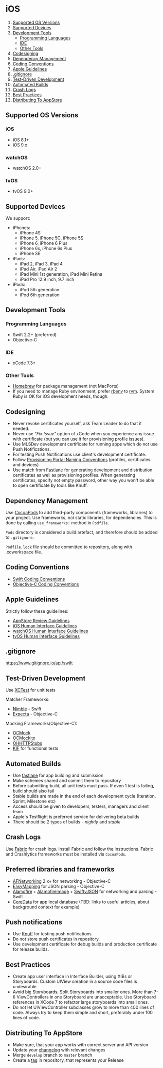 # iOS

1. [Supported OS Versions](#supported-os-versions)
1. [Supported Devices](#supported-devices)
1. [Development Tools](#development-tools)
    * [Programming Languages](#programming-languages)
    * [IDE](#ide)
    * [Other Tools](#other-tools)
1. [Codesigning](#codesigning)
1. [Dependency Management](#dependency-management)
1. [Coding Conventions](#coding-conventions)
1. [Apple Guidelines](#apple-guidelines)
1. [.gitignore](#gitignore)
1. [Test-Driven Development](#test-driven-development)
1. [Automated Builds](#automated-builds)
1. [Crash Logs](#crash-logs)
1. [Best Practices](#best-practices)
1. [Distributing To AppStore](#distributing-to-appstore)

## Supported OS Versions

### iOS 

* iOS 8.1+
* iOS 9.x

### watchOS

* watchOS 2.0+

### tvOS

* tvOS 9.0+

## Supported Devices

We support:
* iPhones:
    * iPhone 4S
    * iPhone 5, iPhone 5C, iPhone 5S
    * iPhone 6, iPhone 6 Plus
    * iPhone 6s, iPhone 6s Plus
    * iPhone SE
* iPads:
    * iPad 2, iPad 3, iPad 4
    * iPad Air, iPad Air 2
    * iPad Mini 1st generation, iPad Mini Retina
    * iPad Pro 12.9 inch, 9.7 inch
* iPods:
    * iPod 5th generation
    * iPod 6th generation

## Development Tools

### Programming Languages

* Swift 2.2+ (preferred)
* Objective-C

### IDE

* xCode 7.3+

### Other Tools

* [Homebrew](http://brew.sh/) for package management (not MacPorts)
* If you need to manage Ruby environment, prefer [rbenv](https://github.com/sstephenson/rbenv) to [rvm](http://rvm.io). System Ruby is OK for iOS development needs, though.

## Codesigning

* Never revoke certificates yourself, ask Team Leader to do that if needed.
* Never use _"Fix Issue"_ option of xCode when you experience any issue with certificate (but you can use it for provisioning profile issues).
* Use MLSDev development certificate for running apps which do not use Push Notifications.
* For testing Push Notifications use client's development certificate.
* Follow [Provisioning Portal Naming Conventions](/platform/ios/provisioning-portal-naming-conventions.md) (profiles, certificates and devices)
* Use [match](https://codesigning.guide) from [Fastlane](https://github.com/fastlane/fastlane) for generating development and distribution certificates as well as provisioning profiles. When generating certificates, specify not empty password, other way you won't be able to open certificate by tools like Knuff.

## Dependency Management

Use [CocoaPods](https://cocoapods.org) to add third-party components (frameworks, libraries) to your project. Use frameworks, not static libraries, for dependencies. This is done by calling `use_frameworks!` method in `Podfile`.

`Pods` directory is considered a build artefact, and therefore should be added to `.gitignore`.

`Podfile.lock` file should be committed to repository, along with .xcworkspace file.

## Coding Conventions

* [Swift Coding Conventions](/platform/ios/swift-coding-conventions.md)
* [Objective-C Coding Conventions](/platform/ios/objective-c-coding-conventions.md)

## Apple Guidelines

Strictly follow these guidelines:
* [AppStore Review Guidelines](https://developer.apple.com/app-store/review/guidelines)
* [iOS Human Interface Guidelines](https://developer.apple.com/library/ios/documentation/UserExperience/Conceptual/MobileHIG)
* [watchOS Human Interface Guidelines](https://developer.apple.com/watch/human-interface-guidelines/)
* [tvOS Human Interface Guidelines](https://developer.apple.com/tvos/human-interface-guidelines/)

## .gitignore

https://www.gitignore.io/api/swift

## Test-Driven Development

Use [XCTest](https://developer.apple.com/library/ios/documentation/DeveloperTools/Conceptual/testing_with_xcode/chapters/01-introduction.html) for unit tests

Matcher Frameworks:
* [Nimble](https://github.com/Quick/Nimble) - Swift
* [Expecta](https://github.com/specta/expecta) - Objective-C

Mocking Frameworks(Objective-C):
* [OCMock](https://github.com/erikdoe/ocmock)
* [OCMockito](https://github.com/jonreid/OCMockito)
* [OHHTTPStubs](https://github.com/AliSoftware/OHHTTPStubs)
* [KIF](https://github.com/kif-framework/KIF) for functional tests

## Automated Builds

* Use [fastlane](https://github.com/KrauseFx/fastlane) for app building and submission
* Make schemes shared and commit them to repository
* Before submitting build, all unit tests must pass. If even 1 test is failing, build should also fail
* Stable builds are made in the end of each development cycle (Iteration, Sprint, Milestone etc)
* Access should be given to developers, testers, managers and client team
* Apple's Testflight is preferred service for delivering beta builds
* There should be 2 types of builds - _nightly_ and _stable_

## Crash Logs

Use [Fabric](https://www.fabric.io) for crash logs. Install Fabric and follow the instructions. Fabric and Crashlytics frameworks must be installed via `CocoaPods`.

## Preferred libraries and frameworks

* [AFNetworking](https://github.com/AFNetworking/AFNetworking) 2.x+ for networking - Objective-C
* [EasyMapping](https://github.com/EasyMapping/EasyMapping) for JSON parsing - Objective-C
* [Alamofire](https://github.com/Alamofire/Alamofire) + [AlamofireImage](https://github.com/Alamofire/AlamofireImage) + [SwiftyJSON](https://github.com/SwiftyJSON/SwiftyJSON) for networking and parsing - Swift
* [CoreData](https://developer.apple.com/library/mac/documentation/Cocoa/Conceptual/CoreData) for app local database (TBD: links to useful articles, about background context for example)

## Push notifications

* Use [Knuff](https://github.com/KnuffApp/Knuff) for testing push notifications. 
* Do not store push certificates in repository. 
* Use development certificate for debug builds and production certificate for release builds.

## Best Practices

* Create app user interface in Interface Builder, using XIBs or Storyboards. Custom UIView creation in a source code files is undesirable.
* Avoid big Storyboards. Split Storyboards into smaller ones. More than 7-8 ViewControllers in one Storyboard are unacceptable. Use Storyboard references in XCode 7 to refactor large storyboards into small ones.
* Do not let UIViewController subclasses grow to more than 400 lines of code. Always try to keep them simple and short, preferably under 100 lines of code.

## Distributing To AppStore

* Make sure, that your app works with correct server and API version
* Update your [changelog](/common/git.md#changelog) with relevant changes
* Merge `develop` branch to `master` branch
* Create a [tag](/common/git.md#tags) in repository, that represents your Release
